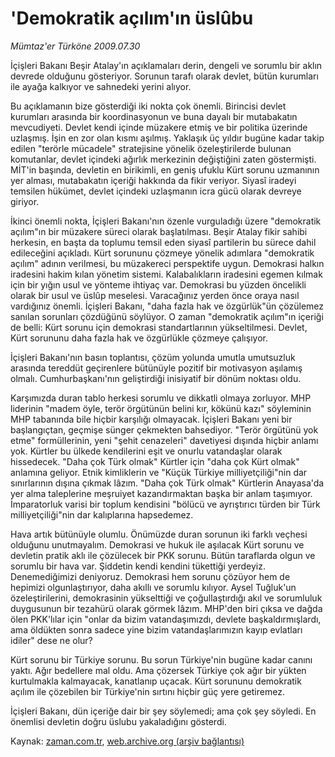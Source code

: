# 'Demokratik açılım'ın üslûbu

*Mümtaz'er Türköne 2009.07.30*

<tr><td class="metin" colspan="2" style="padding-top: 20px; padding-left: 5px; padding-right: 10px;">İçişleri Bakanı Beşir Atalay'ın açıklamaları derin, dengeli ve sorumlu bir aklın devrede olduğunu gösteriyor. Sorunun tarafı olarak devlet, bütün kurumları ile ayağa kalkıyor ve sahnedeki yerini alıyor.</td></tr><tr><td class="metin" colspan="2" style="padding-top: 20px; padding-left: 5px; padding-right: 10px;"><p>Bu açıklamanın bize gösterdiği iki nokta çok önemli. Birincisi devlet kurumları arasında bir koordinasyonun ve buna dayalı bir mutabakatın mevcudiyeti. Devlet kendi içinde müzakere etmiş ve bir politika üzerinde uzlaşmış. İşin en zor olan kısmı aşılmış. Yaklaşık üç yıldır bugüne kadar takip edilen "terörle mücadele" stratejisine yönelik özeleştirilerde bulunan komutanlar, devlet içindeki ağırlık merkezinin değiştiğini zaten göstermişti. MİT'in başında, devletin en birikimli, en geniş ufuklu Kürt sorunu uzmanının yer alması, mutabakatın içeriği hakkında da fikir veriyor. Siyasî iradeyi temsilen hükümet, devlet içindeki uzlaşmanın icra gücü olarak devreye giriyor.
<p>İkinci önemli nokta, İçişleri Bakanı'nın özenle vurguladığı üzere "demokratik açılım"ın bir müzakere süreci olarak başlatılması. Beşir Atalay fikir sahibi herkesin, en başta da toplumu temsil eden siyasî partilerin bu sürece dahil edileceğini açıkladı. Kürt sorununu çözmeye yönelik adımlara "demokratik açılım" adının verilmesi, bu müzakereci perspektife uygun. Demokrasi halkın iradesini hakim kılan yönetim sistemi. Kalabalıkların iradesini egemen kılmak için bir yığın usul ve yönteme ihtiyaç var. Demokrasi bu yüzden öncelikli olarak bir usul ve üslûp meselesi. Varacağınız yerden önce oraya nasıl vardığınız önemli. İçişleri Bakanı, "daha fazla hak ve özgürlük"ün çözülemez sanılan sorunları çözdüğünü söylüyor. O zaman "demokratik açılım"ın içeriği de belli: Kürt sorunu için demokrasi standartlarının yükseltilmesi. Devlet, Kürt sorununu daha fazla hak ve özgürlükle çözmeye çalışıyor.
<p>İçişleri Bakanı'nın basın toplantısı, çözüm yolunda umutla umutsuzluk arasında tereddüt geçirenlere bütünüyle pozitif bir motivasyon aşılamış olmalı. Cumhurbaşkanı'nın geliştirdiği inisiyatif bir dönüm noktası oldu. 
<p>Karşımızda duran tablo herkesi sorumlu ve dikkatli olmaya zorluyor. MHP liderinin "madem öyle, terör örgütünün belini kır, kökünü kazı" söyleminin MHP tabanında bile hiçbir karşılığı olmayacak. İçişleri Bakanı yeni bir başlangıçtan, geçmişe sünger çekmekten bahsediyor. "Terör örgütünü yok etme" formüllerinin, yeni "şehit cenazeleri" davetiyesi dışında hiçbir anlamı yok. Kürtler bu ülkede kendilerini eşit ve onurlu vatandaşlar olarak hissedecek. "Daha çok Türk olmak" Kürtler için "daha çok Kürt olmak" anlamına geliyor. Etnik kimliklerin ve "Küçük Türkiye milliyetçiliği"nin dar sınırlarının dışına çıkmak lâzım. "Daha çok Türk olmak" Kürtlerin Anayasa'da yer alma taleplerine meşruiyet kazandırmaktan başka bir anlam taşımıyor. İmparatorluk varisi bir toplum kendisini "bölücü ve ayrıştırıcı türden bir Türk milliyetçiliği"nin dar kalıplarına hapsedemez.
<p>Hava artık bütünüyle olumlu. Önümüzde duran sorunun iki farklı veçhesi olduğunu unutmayalım. Demokrasi ve hukuk ile aşılacak Kürt sorunu ve devletin pratik aklı ile çözülecek bir PKK sorunu. Bütün taraflarda olgun ve sorumlu bir hava var. Şiddetin kendi kendini tükettiği yerdeyiz. Denemediğimizi deniyoruz. Demokrasi hem sorunu çözüyor hem de hepimizi olgunlaştırıyor, daha akıllı ve sorumlu kılıyor. Aysel Tuğluk'un özeleştirilerini, demokrasinin yükselttiği ve çoğullaştırdığı akıl ve sorumluluk duygusunun bir tezahürü olarak görmek lâzım. MHP'den biri çıksa ve dağda ölen PKK'lılar için "onlar da bizim vatandaşımızdı, devlete başkaldırmışlardı, ama öldükten sonra sadece yine bizim vatandaşlarımızın kayıp evlatları idiler" dese ne olur?
<p>Kürt sorunu bir Türkiye sorunu. Bu sorun Türkiye'nin bugüne kadar canını yaktı. Ağır bedellere mal oldu. Ama çözersek Türkiye çok ağır bir yükten kurtulmakla kalmayacak, kanatlanıp uçacak. Kürt sorununu demokratik açılım ile çözebilen bir Türkiye'nin sırtını hiçbir güç yere getiremez.
<p>İçişleri Bakanı, dün içeriğe dair bir şey söylemedi; ama çok şey söyledi. En önemlisi devletin doğru üslubu yakaladığını gösterdi.<br/></p></p></p></p></p></p></p></td></tr>

Kaynak: [zaman.com.tr](http://zaman.com.tr/yazar.do?yazino=874819), [web.archive.org (arşiv bağlantısı)](http://web.archive.org/web/20090804154935/http://www.zaman.com.tr:80/yazar.do?yazino=874819)
